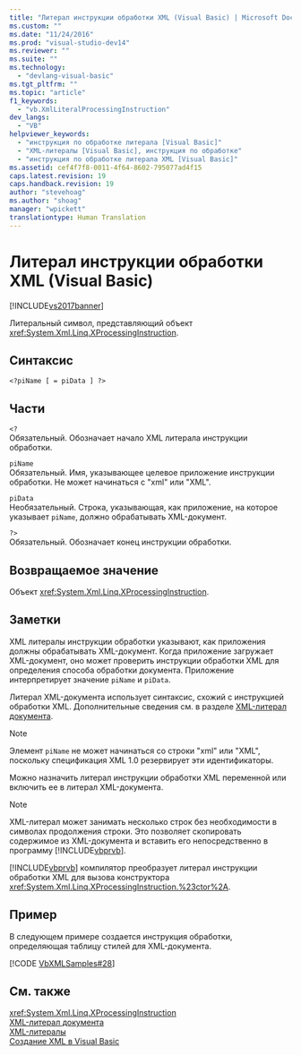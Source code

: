 ```yaml
---
title: "Литерал инструкции обработки XML (Visual Basic) | Microsoft Docs"
ms.custom: ""
ms.date: "11/24/2016"
ms.prod: "visual-studio-dev14"
ms.reviewer: ""
ms.suite: ""
ms.technology: 
  - "devlang-visual-basic"
ms.tgt_pltfrm: ""
ms.topic: "article"
f1_keywords: 
  - "vb.XmlLiteralProcessingInstruction"
dev_langs: 
  - "VB"
helpviewer_keywords: 
  - "инструкция по обработке литерала [Visual Basic]"
  - "XML-литералы [Visual Basic], инструкция по обработке"
  - "инструкция по обработке литерала XML [Visual Basic]"
ms.assetid: cef4f7f8-0011-4f64-8602-795077ad4f15
caps.latest.revision: 19
caps.handback.revision: 19
author: "stevehoag"
ms.author: "shoag"
manager: "wpickett"
translationtype: Human Translation
---
```

# Литерал инструкции обработки XML (Visual Basic)
[!INCLUDE[vs2017banner](../../../csharp/includes/vs2017banner.md)]

Литеральный символ, представляющий объект <xref:System.Xml.Linq.XProcessingInstruction>.  
  
## Синтаксис  
  
```  
<?piName [ = piData ] ?>  
```  
  
## Части  
 `<?`  
 Обязательный.  Обозначает начало XML литерала инструкции обработки.  
  
 `piName`  
 Обязательный.  Имя, указывающее целевое приложение инструкции обработки.  Не может начинаться с "xml" или "XML".  
  
 `piData`  
 Необязательный.  Строка, указывающая, как приложение, на которое указывает `piName`, должно обрабатывать XML\-документ.  
  
 `?>`  
 Обязательный.  Обозначает конец инструкции обработки.  
  
## Возвращаемое значение  
 Объект <xref:System.Xml.Linq.XProcessingInstruction>.  
  
## Заметки  
 XML литералы инструкции обработки указывают, как приложения должны обрабатывать XML\-документ.  Когда приложение загружает XML\-документ, оно может проверить инструкции обработки XML для определения способа обработки документа.  Приложение интерпретирует значение `piName` и `piData`.  
  
 Литерал XML\-документа использует синтаксис, схожий с инструкцией обработки XML.  Дополнительные сведения см. в разделе [XML\-литерал документа](../../../visual-basic/language-reference/xml-literals/xml-document-literal.md).  
  
> [!NOTE]
>  Элемент `piName` не может начинаться со строки "xml" или "XML", поскольку спецификация XML 1.0 резервирует эти идентификаторы.  
  
 Можно назначить литерал инструкции обработки XML переменной или включить ее в литерал XML\-документа.  
  
> [!NOTE]
>  XML\-литерал может занимать несколько строк без необходимости в символах продолжения строки.  Это позволяет скопировать содержимое из XML\-документа и вставить его непосредственно в программу [!INCLUDE[vbprvb](../../../csharp/programming-guide/concepts/linq/includes/vbprvb_md.md)].  
  
 [!INCLUDE[vbprvb](../../../csharp/programming-guide/concepts/linq/includes/vbprvb_md.md)] компилятор преобразует литерал инструкции обработки XML для вызова конструктора <xref:System.Xml.Linq.XProcessingInstruction.%23ctor%2A>.  
  
## Пример  
 В следующем примере создается инструкция обработки, определяющая таблицу стилей для XML\-документа.  
  
 [!CODE [VbXMLSamples#28](../CodeSnippet/VS_Snippets_VBCSharp/VbXMLSamples#28)]  
  
## См. также  
 <xref:System.Xml.Linq.XProcessingInstruction>   
 [XML\-литерал документа](../../../visual-basic/language-reference/xml-literals/xml-document-literal.md)   
 [XML\-литералы](../../../visual-basic/language-reference/xml-literals/index.md)   
 [Создание XML в Visual Basic](../../../visual-basic/programming-guide/language-features/xml/creating-xml.md)